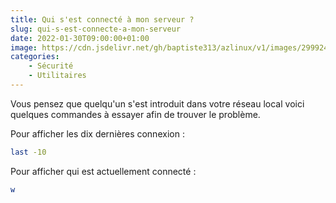 ```yaml
---
title: Qui s'est connecté à mon serveur ?
slug: qui-s-est-connecte-a-mon-serveur
date: 2022-01-30T09:00:00+01:00
image: https://cdn.jsdelivr.net/gh/baptiste313/azlinux/v1/images/2999245/raw.webp
categories:
    - Sécurité
    - Utilitaires
---
```


Vous pensez que quelqu'un s'est introduit dans votre réseau local voici quelques commandes à essayer afin de trouver le problème.

Pour afficher les dix dernières connexion :

```bash
last -10
```

Pour afficher qui est actuellement connecté :

```bash
w
```